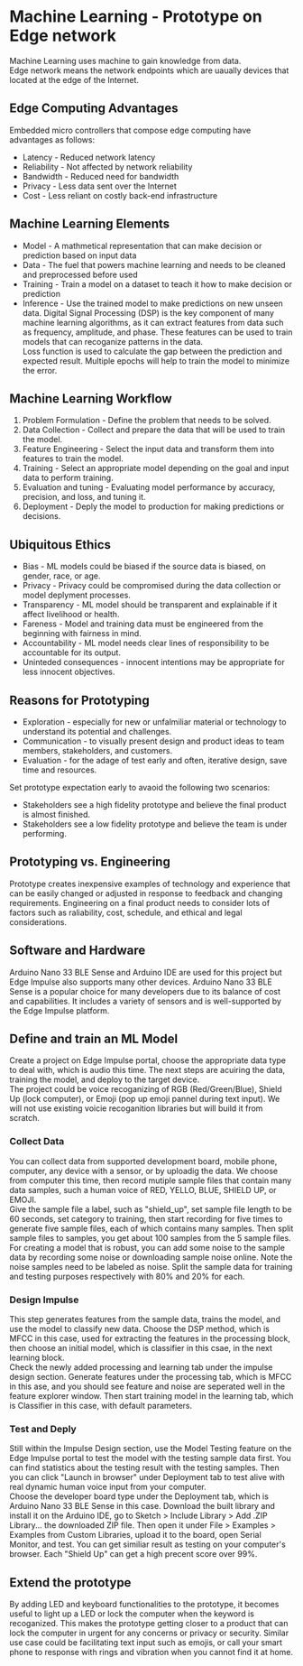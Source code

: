 # Machine Learning - Prototype on Edge network
Machine Learning uses machine to gain knowledge from data.  
Edge network means the network endpoints which are uaually devices that located at the edge of the Internet.  

## Edge Computing Advantages
Embedded micro controllers that compose edge computing have advantages as follows:
* Latency - Reduced network latency
* Reliability - Not affected by network reliability
* Bandwidth - Reduced need for bandwidth
* Privacy - Less data sent over the Internet
* Cost - Less reliant on costly back-end infrastructure

## Machine Learning Elements
* Model - A mathmetical representation that can make decision or prediction based on input data
* Data - The fuel that powers machine learning and needs to be cleaned and preprocessed before used
* Training - Train a model on a dataset to teach it how to make decision or prediction
* Inference - Use the trained model to make predictions on new unseen data.
Digital Signal Processing (DSP) is the key component of many machine learning algorithms, as it can extract features from data such as frequency, amplitude, and phase. These features can be used to train models that can recoganize patterns in the data.  
Loss function is used to calculate the gap between the prediction and expected result. Multiple epochs will help to train the model to minimize the error.  


## Machine Learning Workflow
1. Problem Formulation - Define the problem that needs to be solved.
2. Data Collection - Collect and prepare the data that will be used to train the model.
3. Feature Engineering - Select the input data and transform them into features to train the model.
4. Training - Select an appropriate model depending on the goal and input data to perform training.
5. Evaluation and tuning - Evaluating model performance by accuracy, precision, and loss, and tuning it.
6. Deployment - Deply the model to production for making predictions or decisions.

## Ubiquitous Ethics
* Bias - ML models could be biased if the source data is biased, on gender, race, or age.
* Privacy - Privacy could be compromised during the data collection or model deplyment processes.
* Transparency - ML model should be transparent and explainable if it affect livelihood or health.
* Fareness - Model and training data must be engineered from the beginning with fairness in mind.
* Accountability - ML model needs clear lines of responsibility to be accountable for its output.
* Uninteded consequences - innocent intentions may be appropriate for less innocent objectives.

## Reasons for Prototyping
* Exploration - especially for new or unfalmiliar material or technology to understand its potential and challenges.
* Communication - to visually present design and product ideas to team members, stakeholders, and customers.
* Evaluation - for the adage of test early and often, iterative design, save time and resources.

Set prototype expectation early to avaoid the following two scenarios:
* Stakeholders see a high fidelity prototype and believe the final product is almost finished.
* Stakeholders see a low fidelity prototype and believe the team is under performing.

## Prototyping vs. Engineering
Prototype creates inexpensive examples of technology and experience that can be easily changed or adjusted in response to feedback and changing requirements. Engineering on a final product needs to consider lots of factors such as raliability, cost, schedule, and ethical and legal considerations.

## Software and Hardware
Arduino Nano 33 BLE Sense and Arduino IDE are used for this project but Edge Impulse also supports many other devices. Arduino Nano 33 BLE Sense is a popular choice for many developers due to its balance of cost and capabilities. It includes a variety of sensors and is well-supported by the Edge Impulse platform.  

## Define and train an ML Model
Create a project on Edge Impulse portal, choose the appropriate data type to deal with, which is audio this time. The next steps are acuiring the data, training the model, and deploy to the target device.  
The project could be voice recoganizing of RGB (Red/Green/Blue), Shield Up (lock computer), or Emoji (pop up emoji pannel during text input). We will not use existing voicie recoganition libraries but will build it from scratch.  

### Collect Data
You can collect data from supported development board, mobile phone, computer, any device with a sensor, or by uploadig the data. We choose from computer this time, then record mutiple sample files that contain many data samples, such a human voice of RED, YELLO, BLUE, SHIELD UP, or EMOJI.  
Give the sample file a label, such as "shield_up", set sample file length to be 60 seconds, set category to training, then start recording for five times to generate five sample files, each of which contains many samples. Then split sample files to samples, you get about 100 samples from the 5 sample files.  
For creating a model that is robust, you can add some noise to the sample data by recording some noise or downloading sample noise online. Note the noise samples need to be labeled as noise. Split the sample data for training and testing purposes respectively with 80% and 20% for each.  

### Design Impulse
This step generates features from the sample data, trains the model, and use the model to classify new data. Choose the DSP method, which is MFCC in this case, used for extracting the features in the processing block, then choose an initial model, which is classifier in this csae, in the next learning block.  
Check the newly added processing and learning tab under the impulse design section. Generate features under the processing tab, which is MFCC in this ase, and you should see feature and noise are seperated well in the feature explorer window. Then start training model in the learning tab, which is Classifier in this case, with default parameters.

### Test and Deply
Still within the Impulse Design section, use the Model Testing feature on the Edge Impulse portal to test the model with the testing sample data first. You can find statistics about the testing result with the testing samples. Then you can click "Launch in browser" under Deployment tab to test alive with real dynamic human voice input from your computer.  
Choose the developer board type under the Deployment tab, which is Arduino Nano 33 BLE Sense in this case. Download the built library and install it on the Arduino IDE, go to Sketch > Include Library > Add .ZIP Library... the downloaded ZIP file. Then open it under File > Examples > Examples from Custom Libraries, upload it to the board, open Serial Monitor, and test. You can get similiar result as testing on your computer's browser. Each "Shield Up" can get a high precent score over 99%.  

## Extend the prototype
By adding LED and keyboard functionalities to the prototype, it becomes useful to light up a LED or lock the computer when the keyword is recoganized. This makes the prototype getting closer to a product that can lock the computer in urgent for any concerns or privacy or security. Similar use case could be facilitating text input such as emojis, or call your smart phone to response with rings and vibration when you cannot find it at home.  
